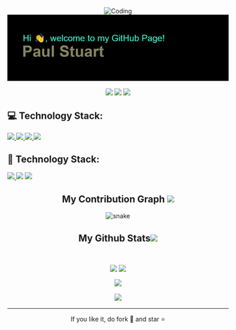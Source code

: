 <p align="center">
 <img align="center" alt="Coding" width="800" src="https://res.cloudinary.com/practicaldev/image/fetch/s--sNXjzc6P--/c_limit%2Cf_auto%2Cfl_progressive%2Cq_66%2Cw_880/https://media1.tenor.com/images/0c34272909ee2a4db5606a014082312b/tenor.gif%3Fitemid%3D15828752">
 <img src="https://github.com/codingPaulStuart/codingPaulStuart/blob/main/header2.png" width="800" />
</p align="center">

<p align="center"> 
 <img src="https://badges.pufler.dev/visits/codingPaulStuart/codingPaulStuart"/> 
 <img src="https://badges.pufler.dev/repos/codingPaulStuart"/>
 <img src="https://badges.pufler.dev/commits/monthly/codingPaulStuart" />
</p>

## 💻 Technology Stack:
<p align="left"> 
    <a href="https://docs.microsoft.com/pt-br/cpp/c-language/?view=msvc-160"_blank"> <img src="https://img.icons8.com/color/48/000000/c-programming.png"/> </a>
    <a href="https://www.gnu.org/savannah-checkouts/gnu/bash/manual/bash.html" target="_blank"> <img src="https://img.icons8.com/plasticine/48/000000/bash.png"/> </a>
    <a href="https://code.visualstudio.com/docs" target="_blank"> <img src="https://img.icons8.com/color/48/000000/visual-studio-code-2019.png"/> </a> 
    <a href="https://git-scm.com/" target="_blank"> <img src="https://img.icons8.com/color/48/000000/git.png"/> </a>
</p>

## 📮 Technology Stack:
<p align="left">
<a href="mailto: paulstuart1980@gmail.com">
 <img src="https://img.shields.io/badge/-pauls-c14438?style=flat-square&logo=Gmail&logoColor=white&link=mailto:ritikpr307@gmail.com"/>
</a>
 <img src="https://img.shields.io/badge/-ritikrawal-blue?style=flat-square&logo=Linkedin&logoColor=white&link=https://www.linkedin.com/in/ritik-rawal-698a18142/"/>
</a>
 <a href="https://twitter.com/ritikhere307">
 <img src="https://img.shields.io/badge/-ritikhere307-blue?style=flat-square&logo=twitter&logoColor=white&link=https://twitter.com/ritikhere307"/>
</a>
</p>


<h2 align="center">
  My Contribution Graph <img src="https://media.giphy.com/media/xUA7aZeLE2e0P7Znz2/giphy.gif" width="50">
</h2>
<p align="center">
  <img src="https://github.com/ritik307/ritik307/raw/output/github-contribution-grid-snake.svg" alt="snake"></center>
</p>

<h2 align="center">
  My Github Stats<img src="https://media.giphy.com/media/VgCDAzcKvsR6OM0uWg/giphy.gif" width="50">
</h2>
 
<br>

<p align = "center">
  <img  src = "https://github-readme-stats.vercel.app/api?username=ritik307&show_icons=true&theme=radical&line_height=27">
  <img src = "https://github-readme-stats.vercel.app/api/top-langs/?username=ritik307&hide=html,css,java,shaderlab,kotlin,hlsl&theme=radical">
</p>

<p align = "center">
 <img  src="https://github-readme-streak-stats.herokuapp.com/?user=ritik307&show_icons=true&locale=en&layout=compact&theme=radical&line_height=0" />
</p> 

<p align = "center">
 <img src="https://activity-graph.herokuapp.com/graph?username=ritik307&theme=redical">
</p> 
<hr>
<p align="center">If you like it, do fork 🍴 and star ⭐</p>
